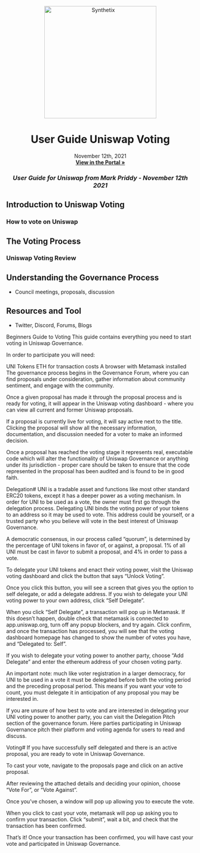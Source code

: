 <p align="center">
  <a href="http://app.boardroom.info/BanklessDAO">
    <img src="https://cryptologos.cc/logos/uniswap-uni-logo.png" alt="Synthetix" width="300" />
  </a>
  <h1 align="center">User Guide Uniswap Voting</h1>
  <p align="center">
    November 12th, 2021
  <br />
  <a href="http://app.boardroom.info/BanklessDAO"><strong>View in the Portal »</strong></a>
  <br />
  </p>
</p>

### <p align="center"> *User Guide for Uniswap from Mark Priddy - November 12th 2021*


## Introduction to Uniswap Voting
  
### How to vote on Uniswap
  
## The Voting Process
  
### Uniswap Voting Review

## Understanding the Governance Process
  - Council meetings, proposals, discussion

## Resources and Tool
- Twitter, Discord, Forums, Blogs


Beginners Guide to Voting
This guide contains everything you need to start voting in Uniswap Governance.

In order to participate you will need:

UNI Tokens
ETH for transaction costs
A browser with Metamask installed
The governance process begins in the Governance Forum, where you can find proposals under consideration, gather information about community sentiment, and engage with the community.

Once a given proposal has made it through the proposal process and is ready for voting, it will appear in the Uniswap voting dashboard - where you can view all current and former Uniswap proposals.



If a proposal is currently live for voting, it will say active next to the title. Clicking the proposal will show all the necessary information, documentation, and discussion needed for a voter to make an informed decision.





Once a proposal has reached the voting stage it represents real, executable code which will alter the functionality of Uniswap Governance or anything under its jurisdiction - proper care should be taken to ensure that the code represented in the proposal has been audited and is found to be in good faith.

Delegation#
UNI is a tradable asset and functions like most other standard ERC20 tokens, except it has a deeper power as a voting mechanism. In order for UNI to be used as a vote, the owner must first go through the delegation process. Delegating UNI binds the voting power of your tokens to an address so it may be used to vote. This address could be yourself, or a trusted party who you believe will vote in the best interest of Uniswap Governance.

A democratic consensus, in our process called “quorum”, is determined by the percentage of UNI tokens in favor of, or against, a proposal. 1% of all UNI must be cast in favor to submit a proposal, and 4% in order to pass a vote.

To delegate your UNI tokens and enact their voting power, visit the Uniswap voting dashboard and click the button that says “Unlock Voting”.

Once you click this button, you will see a screen that gives you the option to self delegate, or add a delegate address. If you wish to delegate your UNI voting power to your own address, click “Self Delegate”.





When you click “Self Delegate”, a transaction will pop up in Metamask. If this doesn’t happen, double check that metamask is connected to app.uniswap.org, turn off any popup blockers, and try again. Click confirm, and once the transaction has processed, you will see that the voting dashboard homepage has changed to show the number of votes you have, and “Delegated to: Self”.

If you wish to delegate your voting power to another party, choose “Add Delegate” and enter the ethereum address of your chosen voting party.




An important note: much like voter registration in a larger democracy, for UNI to be used in a vote it must be delegated before both the voting period and the preceding proposal period. This means if you want your vote to count, you must delegate it in anticipation of any proposal you may be interested in.

If you are unsure of how best to vote and are interested in delegating your UNI voting power to another party, you can visit the Delegation Pitch section of the governance forum. Here parties participating in Uniswap Governance pitch their platform and voting agenda for users to read and discuss.

Voting#
If you have successfully self delegated and there is an active proposal, you are ready to vote in Uniswap Governance.

To cast your vote, navigate to the proposals page and click on an active proposal.



After reviewing the attached details and deciding your opinion, choose “Vote For”, or “Vote Against”.




Once you’ve chosen, a window will pop up allowing you to execute the vote.




When you click to cast your vote, metamask will pop up asking you to confirm your transaction. Click “submit”, wait a bit, and check that the transaction has been confirmed.




That’s it! Once your transaction has been confirmed, you will have cast your vote and participated in Uniswap Governance.








